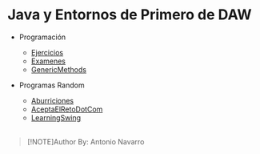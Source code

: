 # Java y Entornos de Primero de DAW

- Programación
    - [Ejercicios](./ejercicios/)
    - [Examenes](./examenes/)
    - [GenericMethods](./GenericMethods/)

- Programas Random
    - [Aburriciones](./aburriciones/)
    - [AceptaElRetoDotCom](./AceptaElRetoDotCom/)
    - [LearningSwing](./LearningSwing2/)
<br><br>
> [!NOTE]Author
> By: Antonio Navarro

